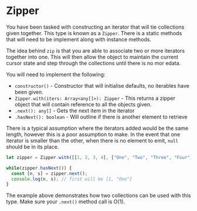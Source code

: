 

# Zipper

You have been tasked with constructing an iterator that will tie collections given together. This type is known as a `Zipper`. There is a static methods that will need to be implement along with instance methods.

The idea behind `zip` is that you are able to associate two or more iterators together into one. This will then allow the object to maintain the current cursor state and step through the collections until there is no mor edata.

You will need to implement the following:

* `constructor()` - Constructor that will initialise defaults, no iterables have been given.
* `Zipper.with(iters: Array<any[]>): Zipper` - This returns a zipper object that will contain reference to all the objects given.
* `.next(): any[]` - Gets the next item in the iterator
* `.hasNext(): boolean` - Will outline if there is another element to retrieve

There is a typical assumption where the iterators added would be the same length, however this is a poor assumption to make. In the event that one iterator is smaller than the other, when there is no element to emit, `null` should be in its place. 

```ts
let zipper = Zipper.with([[1, 2, 3, 4], ["One", "Two", "Three", "Four"]]);

while(zipper.hasNext()) {
  const [n, s] = zipper.next();
  console.log(n, s); // first will be [1, "One"]
}  
```

The example above demonstrates how two collections can be used with this type. Make sure your `.next()` method call is O(1).

